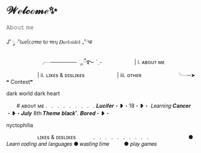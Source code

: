 # 𝒲ℯ𝓁𝒸ℴ𝓂ℯ✨

𝙰𝚋𝚘𝚞𝚝 𝚖𝚎

J˚ ༘ ·˚꒰ᥕᥱᥣᥴ᥆꧑ᥱ t᥆ ꧑ᥡ 𝐷𝑎𝑟𝑘𝑠𝑖𝑑𝑒꒱ ₊˚ˑ༄


ㅤㅤㅤㅤㅤㅤㅤ╭┈─────── ೄྀ࿐ ˊˎ-
                     | i. ᴀʙᴏᴜᴛ ᴍᴇ
                     | ii. ʟɪᴋᴇs & ᴅɪsʟɪᴋᴇs
                     | iii. ᴏᴛʜᴇʀ
ㅤㅤㅤㅤㅤㅤㅤ╰┈─➤ ❝ Context❞


dark world dark heart

       # ᴀʙᴏᴜᴛ ᴍᴇ
.   .   .   .   .   .   .   .   .
𝑳𝒖𝒄𝒊𝒇𝒆𝒓・❥・18・❥・ 𝐿𝑒𝑎𝑟𝑛𝑖𝑛𝑔
𝑪𝒂𝒏𝒄𝒆𝒓 ・❥・𝑱𝒖𝒍𝒚 8th
 𝑻𝒉𝒆𝒎𝒆 𝒃𝒍𝒂𝒄𝒌˚. 𝑩𝒐𝒓𝒆𝒅・❥・


nyctophilia

                            ʟɪᴋᴇs & ᴅɪsʟɪᴋᴇs
                .   .   .   .   .   .   .   .   .   .
                  
         ● 𝐿𝑒𝑎𝑟𝑛 𝑐𝑜𝑑𝑖𝑛𝑔 𝑎𝑛𝑑 𝑙𝑎𝑛𝑔𝑢𝑎𝑔𝑒𝑠     ● 𝑤𝑎𝑠𝑡𝑖𝑛𝑔 𝑡𝑖𝑚𝑒
         ● 𝑝𝑙𝑎𝑦 𝑔𝑎𝑚𝑒𝑠            
   
                                                                                                         
                     
